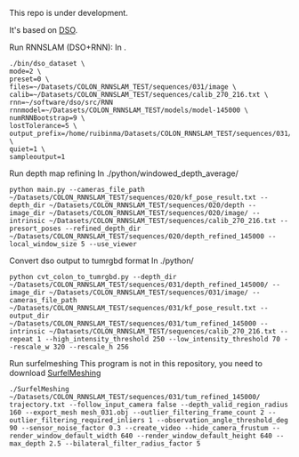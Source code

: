 This repo is under development.

It's based on [DSO](https://github.com/JakobEngel/dso).

Run RNNSLAM (DSO+RNN):
In .
```
./bin/dso_dataset \
mode=2 \
preset=0 \
files=~/Datasets/COLON_RNNSLAM_TEST/sequences/031/image \
calib=~/Datasets/COLON_RNNSLAM_TEST/sequences/calib_270_216.txt \
rnn=~/software/dso/src/RNN rnnmodel=~/Datasets/COLON_RNNSLAM_TEST/models/model-145000 \
numRNNBootstrap=9 \
lostTolerance=5 \
output_prefix=/home/ruibinma/Datasets/COLON_RNNSLAM_TEST/sequences/031/ \
quiet=1 \
sampleoutput=1
```

Run depth map refining
In ./python/windowed_depth_average/
```
python main.py --cameras_file_path ~/Datasets/COLON_RNNSLAM_TEST/sequences/020/kf_pose_result.txt --depth_dir ~/Datasets/COLON_RNNSLAM_TEST/sequences/020/depth --image_dir ~/Datasets/COLON_RNNSLAM_TEST/sequences/020/image/ --intrinsic ~/Datasets/COLON_RNNSLAM_TEST/sequences/calib_270_216.txt --presort_poses --refined_depth_dir ~/Datasets/COLON_RNNSLAM_TEST/sequences/020/depth_refined_145000 --local_window_size 5 --use_viewer
```

Convert dso output to tumrgbd format
In ./python/
```
python cvt_colon_to_tumrgbd.py --depth_dir ~/Datasets/COLON_RNNSLAM_TEST/sequences/031/depth_refined_145000/ --image_dir ~/Datasets/COLON_RNNSLAM_TEST/sequences/031/image/ --cameras_file_path ~/Datasets/COLON_RNNSLAM_TEST/sequences/031/kf_pose_result.txt --output_dir ~/Datasets/COLON_RNNSLAM_TEST/sequences/031/tum_refined_145000 --intrinsic ~/Datasets/COLON_RNNSLAM_TEST/sequences/calib_270_216.txt --repeat 1 --high_intensity_threshold 250 --low_intensity_threshold 70 --rescale_w 320 --rescale_h 256
```

Run surfelmeshing
This program is not in this repository, you need to download [SurfelMeshing](https://github.com/puzzlepaint/surfelmeshing)
```
./SurfelMeshing ~/Datasets/COLON_RNNSLAM_TEST/sequences/031/tum_refined_145000/ trajectory.txt --follow_input_camera false --depth_valid_region_radius 160 --export_mesh mesh_031.obj --outlier_filtering_frame_count 2 --outlier_filtering_required_inliers 1 --observation_angle_threshold_deg 90 --sensor_noise_factor 0.3 --create_video --hide_camera_frustum --render_window_default_width 640 --render_window_default_height 640 --max_depth 2.5 --bilateral_filter_radius_factor 5
```
